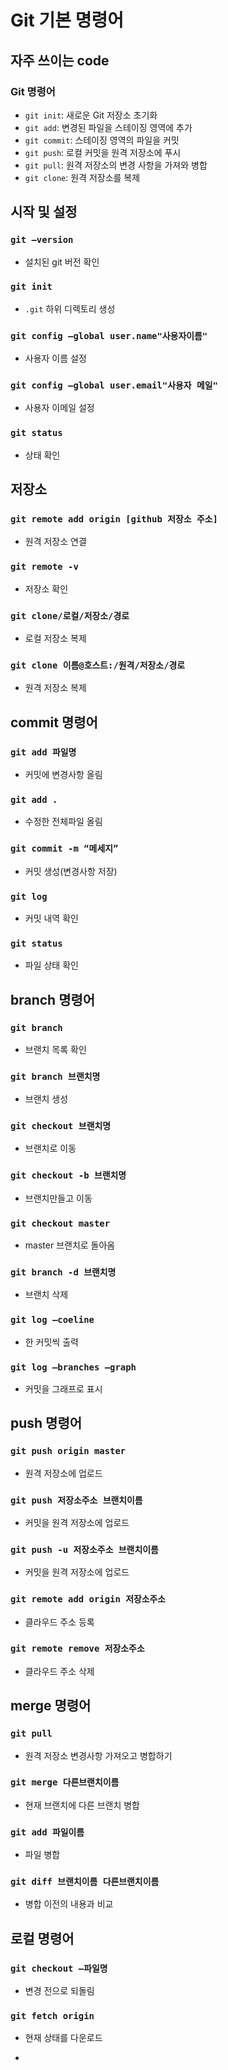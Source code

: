 # Git 기본 명령어

## 자주 쓰이는 code

### Git 명령어

- `git init`: 새로운 Git 저장소 초기화
- `git add`: 변경된 파일을 스테이징 영역에 추가
- `git commit`: 스테이징 영역의 파일을 커밋
- `git push`: 로컬 커밋을 원격 저장소에 푸시
- `git pull`: 원격 저장소의 변경 사항을 가져와 병합
- `git clone`: 원격 저장소를 복제

## 시작 및 설정

### `git —version`

- 설치된 git 버전 확인

### `git init`

- `.git` 하위 디렉토리 생성

### `git config —global user.name"사용자이름"`

- 사용자 이름 설정

### `git config —global user.email"사용자 메일"`

- 사용자 이메일 설정

### `git status`

- 상태 확인

## 저장소

### `git remote add origin [github 저장소 주소]`

- 원격 저장소 연결

### `git remote -v`

- 저장소 확인

### `git clone/로컬/저장소/경로`

- 로컬 저장소 복제

### `git clone 이름@호스트:/원격/저장소/경로`

- 원격 저장소 복제

## commit 명령어

### `git add 파일명`

- 커밋에 변경사항 올림

### `git add .`

- 수정한 전체파일 올림

### `git commit -m “메세지”`

- 커밋 생성(변경사항 저장)

### `git log`

- 커밋 내역 확인

### `git status`

- 파일 상태 확인

## branch 명령어

### `git branch`

- 브랜치 목록 확인

### `git branch 브랜치명`

- 브랜치 생성

### `git checkout 브랜치명`

- 브랜치로 이동

### `git checkout -b 브랜치명`

- 브랜치만들고 이동

### `git checkout master`

- master 브랜치로 돌아옴

### `git branch -d 브랜치명`

- 브랜치 삭제

### `git log —coeline`

- 한 커밋씩 출력

### `git log —branches —graph`

- 커밋을 그래프로 표시

## push 명령어

### `git push origin master`

- 원격 저장소에 업로드

### `git push 저장소주소 브랜치이름`

- 커밋을 원격 저장소에 업로드

### `git push -u 저장소주소 브랜치이름`

- 커밋을 원격 저장소에 업로드

### `git remote add origin 저장소주소`

- 클라우드 주소 등록

### `git remote remove 저장소주소`

- 클라우드 주소 삭제

## merge 명령어

### `git pull`

- 원격 저장소 변경사항 가져오고 병합하기

### `git merge 다른브랜치이름`

- 현재 브랜치에 다른 브랜치 병합

### `git add 파일이름`

- 파일 병합

### `git diff 브랜치이름 다른브랜치이름`

- 병합 이전의 내용과 비교

## 로컬 명령어

### `git checkout —파일명`

- 변경 전으로 되돌림

### `git fetch origin`

- 현재 상태를 다운로드

- 
